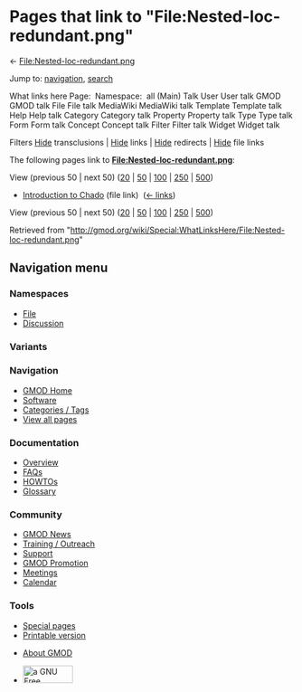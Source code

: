 <div id="mw-page-base" class="noprint">

</div>

<div id="mw-head-base" class="noprint">

</div>

<div id="content" class="mw-body" role="main">

<span id="top"></span>

<div id="mw-js-message" style="display:none;">

</div>



# <span dir="auto">Pages that link to "File:Nested-loc-redundant.png"</span>

<div id="bodyContent">

<div id="contentSub">

←
[File:Nested-loc-redundant.png](/wiki/File:Nested-loc-redundant.png "File:Nested-loc-redundant.png")

</div>

<div id="jump-to-nav" class="mw-jump">

Jump to: [navigation](#mw-navigation), [search](#p-search)

</div>

<div id="mw-content-text">

What links here Page:  Namespace:  all (Main) Talk User User talk GMOD
GMOD talk File File talk MediaWiki MediaWiki talk Template Template talk
Help Help talk Category Category talk Property Property talk Type Type
talk Form Form talk Concept Concept talk Filter Filter talk Widget
Widget talk

Filters
[Hide](/mediawiki/index.php?title=Special:WhatLinksHere/File:Nested-loc-redundant.png&hidetrans=1 "Special:WhatLinksHere/File:Nested-loc-redundant.png")
transclusions \|
[Hide](/mediawiki/index.php?title=Special:WhatLinksHere/File:Nested-loc-redundant.png&hidelinks=1 "Special:WhatLinksHere/File:Nested-loc-redundant.png")
links \|
[Hide](/mediawiki/index.php?title=Special:WhatLinksHere/File:Nested-loc-redundant.png&hideredirs=1 "Special:WhatLinksHere/File:Nested-loc-redundant.png")
redirects \|
[Hide](/mediawiki/index.php?title=Special:WhatLinksHere/File:Nested-loc-redundant.png&hideimages=1 "Special:WhatLinksHere/File:Nested-loc-redundant.png")
file links

The following pages link to
**[File:Nested-loc-redundant.png](/wiki/File:Nested-loc-redundant.png "File:Nested-loc-redundant.png")**:

View (previous 50 \| next 50)
([20](/mediawiki/index.php?title=Special:WhatLinksHere/File:Nested-loc-redundant.png&limit=20 "Special:WhatLinksHere/File:Nested-loc-redundant.png")
\|
[50](/mediawiki/index.php?title=Special:WhatLinksHere/File:Nested-loc-redundant.png&limit=50 "Special:WhatLinksHere/File:Nested-loc-redundant.png")
\|
[100](/mediawiki/index.php?title=Special:WhatLinksHere/File:Nested-loc-redundant.png&limit=100 "Special:WhatLinksHere/File:Nested-loc-redundant.png")
\|
[250](/mediawiki/index.php?title=Special:WhatLinksHere/File:Nested-loc-redundant.png&limit=250 "Special:WhatLinksHere/File:Nested-loc-redundant.png")
\|
[500](/mediawiki/index.php?title=Special:WhatLinksHere/File:Nested-loc-redundant.png&limit=500 "Special:WhatLinksHere/File:Nested-loc-redundant.png"))

- [Introduction to
  Chado](/wiki/Introduction_to_Chado "Introduction to Chado") (file
  link) ‎ <span class="mw-whatlinkshere-tools">([←
  links](/mediawiki/index.php?title=Special:WhatLinksHere&target=Introduction+to+Chado "Special:WhatLinksHere"))</span>

View (previous 50 \| next 50)
([20](/mediawiki/index.php?title=Special:WhatLinksHere/File:Nested-loc-redundant.png&limit=20 "Special:WhatLinksHere/File:Nested-loc-redundant.png")
\|
[50](/mediawiki/index.php?title=Special:WhatLinksHere/File:Nested-loc-redundant.png&limit=50 "Special:WhatLinksHere/File:Nested-loc-redundant.png")
\|
[100](/mediawiki/index.php?title=Special:WhatLinksHere/File:Nested-loc-redundant.png&limit=100 "Special:WhatLinksHere/File:Nested-loc-redundant.png")
\|
[250](/mediawiki/index.php?title=Special:WhatLinksHere/File:Nested-loc-redundant.png&limit=250 "Special:WhatLinksHere/File:Nested-loc-redundant.png")
\|
[500](/mediawiki/index.php?title=Special:WhatLinksHere/File:Nested-loc-redundant.png&limit=500 "Special:WhatLinksHere/File:Nested-loc-redundant.png"))

</div>

<div class="printfooter">

Retrieved from
"<http://gmod.org/wiki/Special:WhatLinksHere/File:Nested-loc-redundant.png>"

</div>

<div id="catlinks" class="catlinks catlinks-allhidden">

</div>

<div class="visualClear">

</div>

</div>

</div>

<div id="mw-navigation">

## Navigation menu

<div id="mw-head">



<div id="left-navigation">

<div id="p-namespaces" class="vectorTabs" role="navigation"
aria-labelledby="p-namespaces-label">

### Namespaces

- <span id="ca-nstab-image"><a href="/wiki/File:Nested-loc-redundant.png" accesskey="c"
  title="View the file page [c]">File</a></span>
- <span id="ca-talk"><a
  href="/mediawiki/index.php?title=File_talk:Nested-loc-redundant.png&amp;action=edit&amp;redlink=1"
  accesskey="t"
  title="Discussion about the content page [t]">Discussion</a></span>

</div>

<div id="p-variants" class="vectorMenu emptyPortlet" role="navigation"
aria-labelledby="p-variants-label">

### 

### Variants[](#)

<div class="menu">

</div>

</div>

</div>

<div id="right-navigation">





</div>



</div>

</div>

</div>

<div id="mw-panel">

<div id="p-logo" role="banner">

<a href="/wiki/Main_Page"
style="background-image: url(http://gmod.org/images/GMOD-cogs.png);"
title="Visit the main page"></a>

</div>

<div id="p-Navigation" class="portal" role="navigation"
aria-labelledby="p-Navigation-label">

### Navigation

<div class="body">

- <span id="n-GMOD-Home">[GMOD Home](/wiki/Main_Page)</span>
- <span id="n-Software">[Software](/wiki/GMOD_Components)</span>
- <span id="n-Categories-.2F-Tags">[Categories /
  Tags](/wiki/Categories)</span>
- <span id="n-View-all-pages">[View all
  pages](/wiki/Special:AllPages)</span>

</div>

</div>

<div id="p-Documentation" class="portal" role="navigation"
aria-labelledby="p-Documentation-label">

### Documentation

<div class="body">

- <span id="n-Overview">[Overview](/wiki/Overview)</span>
- <span id="n-FAQs">[FAQs](/wiki/Category:FAQ)</span>
- <span id="n-HOWTOs">[HOWTOs](/wiki/Category:HOWTO)</span>
- <span id="n-Glossary">[Glossary](/wiki/Glossary)</span>

</div>

</div>

<div id="p-Community" class="portal" role="navigation"
aria-labelledby="p-Community-label">

### Community

<div class="body">

- <span id="n-GMOD-News">[GMOD News](/wiki/GMOD_News)</span>
- <span id="n-Training-.2F-Outreach">[Training /
  Outreach](/wiki/Training_and_Outreach)</span>
- <span id="n-Support">[Support](/wiki/Support)</span>
- <span id="n-GMOD-Promotion">[GMOD
  Promotion](/wiki/GMOD_Promotion)</span>
- <span id="n-Meetings">[Meetings](/wiki/Meetings)</span>
- <span id="n-Calendar">[Calendar](/wiki/Calendar)</span>

</div>

</div>

<div id="p-tb" class="portal" role="navigation"
aria-labelledby="p-tb-label">

### Tools

<div class="body">

- <span id="t-specialpages"><a href="/wiki/Special:SpecialPages" accesskey="q"
  title="A list of all special pages [q]">Special pages</a></span>
- <span id="t-print"><a
  href="/mediawiki/index.php?title=Special:WhatLinksHere/File:Nested-loc-redundant.png&amp;printable=yes"
  rel="alternate" accesskey="p"
  title="Printable version of this page [p]">Printable version</a></span>

</div>

</div>

</div>

</div>

<div id="footer" role="contentinfo">

- <span id="footer-places-about">[About
  GMOD](/wiki/GMOD:About "GMOD:About")</span>

<!-- -->

- <span id="footer-copyrightico">[<img src="http://www.gnu.org/graphics/gfdl-logo-small.png" width="88"
  height="31" alt="a GNU Free Documentation License" />](http://www.gnu.org/licenses/fdl-1.3.html)</span>


<div style="clear:both">

</div>

</div>
